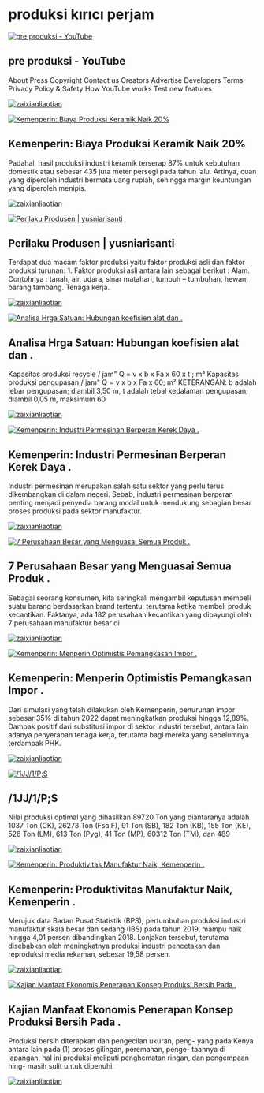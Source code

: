 # produksi kırıcı perjam
<a href="https://mnn.zoosnet.net/LR/Chatpre.aspx?id=MNN94995150&p=https://topgrinding.com/" target="_blank">![pre produksi - YouTube](https://github.com/technlg/images/blob/main/57.jpg)</a>
## pre produksi - YouTube
About Press Copyright Contact us Creators Advertise Developers Terms Privacy Policy & Safety How YouTube works Test new features
<a href="https://mnn.zoosnet.net/LR/Chatpre.aspx?id=MNN94995150&p=https://topgrinding.com/" target="_blank"><img src="https://github.com/technlg/images/raw/main/chat11.jpg" alt="zaixianliaotian"/></a><a href="//whatsapp.shibangsoft.com/WhatsApp.php" ><img src="https://github.com/technlg/images/raw/main/chat11.png" alt=""></a>
<a href="https://mnn.zoosnet.net/LR/Chatpre.aspx?id=MNN94995150&p=https://topgrinding.com/" target="_blank">![Kemenperin: Biaya Produksi Keramik Naik 20%](https://github.com/technlg/images/blob/main/63.jpg)</a>
## Kemenperin: Biaya Produksi Keramik Naik 20%
Padahal, hasil produksi industri keramik terserap 87% untuk kebutuhan domestik atau sebesar 435 juta meter persegi pada tahun lalu. Artinya, cuan yang diperoleh industri bermata uang rupiah, sehingga margin keuntungan yang diperoleh menipis.
<a href="https://mnn.zoosnet.net/LR/Chatpre.aspx?id=MNN94995150&p=https://topgrinding.com/" target="_blank"><img src="https://github.com/technlg/images/raw/main/chat11.jpg" alt="zaixianliaotian"/></a><a href="//whatsapp.shibangsoft.com/WhatsApp.php" ><img src="https://github.com/technlg/images/raw/main/chat11.png" alt=""></a>
<a href="https://mnn.zoosnet.net/LR/Chatpre.aspx?id=MNN94995150&p=https://topgrinding.com/" target="_blank">![Perilaku Produsen | yusniarisanti](https://github.com/technlg/images/blob/main/23.jpg)</a>
## Perilaku Produsen | yusniarisanti
Terdapat dua macam faktor produksi yaitu faktor produksi asli dan faktor produksi turunan: 1. Faktor produksi asli antara lain sebagai berikut : Alam. Contohnya : tanah, air, udara, sinar matahari, tumbuh – tumbuhan, hewan, barang tambang. Tenaga kerja.
<a href="https://mnn.zoosnet.net/LR/Chatpre.aspx?id=MNN94995150&p=https://topgrinding.com/" target="_blank"><img src="https://github.com/technlg/images/raw/main/chat11.jpg" alt="zaixianliaotian"/></a><a href="//whatsapp.shibangsoft.com/WhatsApp.php" ><img src="https://github.com/technlg/images/raw/main/chat11.png" alt=""></a>
<a href="https://mnn.zoosnet.net/LR/Chatpre.aspx?id=MNN94995150&p=https://topgrinding.com/" target="_blank">![Analisa Hrga Satuan: Hubungan koefisien alat dan .](https://github.com/technlg/images/blob/main/46.jpg)</a>
## Analisa Hrga Satuan: Hubungan koefisien alat dan .
Kapasitas produksi recycle / jam" Q = v x b x Fa x 60 x t ; m³ Kapasitas produksi pengupasan / jam" Q = v x b x Fa x 60; m² KETERANGAN: b adalah lebar pengupasan; diambil 3,50 m, t adalah tebal kedalaman pengupasan; diambil 0,05 m, maksimum 60
<a href="https://mnn.zoosnet.net/LR/Chatpre.aspx?id=MNN94995150&p=https://topgrinding.com/" target="_blank"><img src="https://github.com/technlg/images/raw/main/chat11.jpg" alt="zaixianliaotian"/></a><a href="//whatsapp.shibangsoft.com/WhatsApp.php" ><img src="https://github.com/technlg/images/raw/main/chat11.png" alt=""></a>
<a href="https://mnn.zoosnet.net/LR/Chatpre.aspx?id=MNN94995150&p=https://topgrinding.com/" target="_blank">![Kemenperin: Industri Permesinan Berperan Kerek Daya .](https://github.com/technlg/images/blob/main/44.jpg)</a>
## Kemenperin: Industri Permesinan Berperan Kerek Daya .
Industri permesinan merupakan salah satu sektor yang perlu terus dikembangkan di dalam negeri. Sebab, industri permesinan berperan penting menjadi penyedia barang modal untuk mendukung sebagian besar proses produksi pada sektor manufaktur.
<a href="https://mnn.zoosnet.net/LR/Chatpre.aspx?id=MNN94995150&p=https://topgrinding.com/" target="_blank"><img src="https://github.com/technlg/images/raw/main/chat11.jpg" alt="zaixianliaotian"/></a><a href="//whatsapp.shibangsoft.com/WhatsApp.php" ><img src="https://github.com/technlg/images/raw/main/chat11.png" alt=""></a>
<a href="https://mnn.zoosnet.net/LR/Chatpre.aspx?id=MNN94995150&p=https://topgrinding.com/" target="_blank">![7 Perusahaan Besar yang Menguasai Semua Produk .](https://github.com/technlg/images/blob/main/19.jpg)</a>
## 7 Perusahaan Besar yang Menguasai Semua Produk .
Sebagai seorang konsumen, kita seringkali mengambil keputusan membeli suatu barang berdasarkan brand tertentu, terutama ketika membeli produk kecantikan. Faktanya, ada 182 perusahaan kecantikan yang dipayungi oleh 7 perusahaan manufaktur besar di 
<a href="https://mnn.zoosnet.net/LR/Chatpre.aspx?id=MNN94995150&p=https://topgrinding.com/" target="_blank"><img src="https://github.com/technlg/images/raw/main/chat11.jpg" alt="zaixianliaotian"/></a><a href="//whatsapp.shibangsoft.com/WhatsApp.php" ><img src="https://github.com/technlg/images/raw/main/chat11.png" alt=""></a>
<a href="https://mnn.zoosnet.net/LR/Chatpre.aspx?id=MNN94995150&p=https://topgrinding.com/" target="_blank">![Kemenperin: Menperin Optimistis Pemangkasan Impor .](https://github.com/technlg/images/blob/main/47.jpg)</a>
## Kemenperin: Menperin Optimistis Pemangkasan Impor .
Dari simulasi yang telah dilakukan oleh Kemenperin, penurunan impor sebesar 35% di tahun 2022 dapat meningkatkan produksi hingga 12,89%. Dampak positif dari substitusi impor di sektor industri tersebut, antara lain adanya penyerapan tenaga kerja, terutama bagi mereka yang sebelumnya terdampak PHK.
<a href="https://mnn.zoosnet.net/LR/Chatpre.aspx?id=MNN94995150&p=https://topgrinding.com/" target="_blank"><img src="https://github.com/technlg/images/raw/main/chat11.jpg" alt="zaixianliaotian"/></a><a href="//whatsapp.shibangsoft.com/WhatsApp.php" ><img src="https://github.com/technlg/images/raw/main/chat11.png" alt=""></a>
<a href="https://mnn.zoosnet.net/LR/Chatpre.aspx?id=MNN94995150&p=https://topgrinding.com/" target="_blank">![/1JJ/1/P;S](https://github.com/technlg/images/blob/main/11.jpg)</a>
## /1JJ/1/P;S
Nilai produksi optimal yang dihasilkan 89720 Ton yang diantaranya adalah 1037 Ton (CK), 26273 Ton (Fsa F), 91 Ton (SB), 182 Ton (KB), 155 Ton (KE), 526 Ton (LM), 613 Ton (Pyg), 41 Ton (MP), 60312 Ton (TM), dan 489
<a href="https://mnn.zoosnet.net/LR/Chatpre.aspx?id=MNN94995150&p=https://topgrinding.com/" target="_blank"><img src="https://github.com/technlg/images/raw/main/chat11.jpg" alt="zaixianliaotian"/></a><a href="//whatsapp.shibangsoft.com/WhatsApp.php" ><img src="https://github.com/technlg/images/raw/main/chat11.png" alt=""></a>
<a href="https://mnn.zoosnet.net/LR/Chatpre.aspx?id=MNN94995150&p=https://topgrinding.com/" target="_blank">![Kemenperin: Produktivitas Manufaktur Naik, Kemenperin .](https://github.com/technlg/images/blob/main/66.jpg)</a>
## Kemenperin: Produktivitas Manufaktur Naik, Kemenperin .
Merujuk data Badan Pusat Statistik (BPS), pertumbuhan produksi industri manufaktur skala besar dan sedang (IBS) pada tahun 2019, mampu naik hingga 4,01 persen dibandingkan 2018. Lonjakan tersebut, terutama disebabkan oleh meningkatnya produksi industri pencetakan dan reproduksi media rekaman, sebesar 19,58 persen.
<a href="https://mnn.zoosnet.net/LR/Chatpre.aspx?id=MNN94995150&p=https://topgrinding.com/" target="_blank"><img src="https://github.com/technlg/images/raw/main/chat11.jpg" alt="zaixianliaotian"/></a><a href="//whatsapp.shibangsoft.com/WhatsApp.php" ><img src="https://github.com/technlg/images/raw/main/chat11.png" alt=""></a>
<a href="https://mnn.zoosnet.net/LR/Chatpre.aspx?id=MNN94995150&p=https://topgrinding.com/" target="_blank">![Kajian Manfaat Ekonomis Penerapan Konsep Produksi Bersih Pada .](https://github.com/technlg/images/blob/main/22.jpg)</a>
## Kajian Manfaat Ekonomis Penerapan Konsep Produksi Bersih Pada .
Produksi bersih diterapkan dan pengecilan ukuran, peng- yang pada Kenya antara lain pada (1) proses gilingan, peremahan, penge- taannya di lapangan, hal ini produksi meliputi penghematan ringan, dan pengempaan hing- masih sulit untuk dipenuhi.
<a href="https://mnn.zoosnet.net/LR/Chatpre.aspx?id=MNN94995150&p=https://topgrinding.com/" target="_blank"><img src="https://github.com/technlg/images/raw/main/chat11.jpg" alt="zaixianliaotian"/></a><a href="//whatsapp.shibangsoft.com/WhatsApp.php" ><img src="https://github.com/technlg/images/raw/main/chat11.png" alt=""></a>
